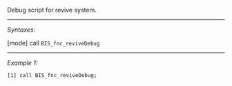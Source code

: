 Debug script for revive system.


---
*Syntaxes:*

[mode] call `BIS_fnc_reviveDebug`

---
*Example 1:*

```sqf
[1] call BIS_fnc_reviveDebug;
```